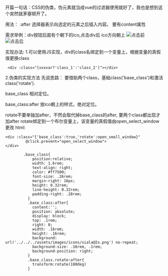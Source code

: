 开篇一句话：CSS的伪类，伪元素就当成vue的过滤器使用就好了，我也是想到这个突然就茅塞顿开了。

用法：
:after 选择器表示向选定的元素之后插入内容。
要有content属性

需求举例：div按钮后面有个朝下的ico,点击div后 ico方向朝上
![点击前](https://upload-images.jianshu.io/upload_images/9645550-2fdc01cd9067e8dd.png?imageMogr2/auto-orient/strip%7CimageView2/2/w/1240)
![点击后](https://upload-images.jianshu.io/upload_images/9645550-61cb0f077be1dce6.png?imageMogr2/auto-orient/strip%7CimageView2/2/w/1240)

实现办法:
1.可以使用JS实现，div的class名绑定到一个变量上，根据变量的真假值更换class 
```
 <div :class="[xxxvar?'class_1':'class_2']"></div>
```
2.伪类的实现方法
先说思路：
要借助两个class，基础class('base_class')和激活class('rotate').

base_class
相对定位。

base_class:after 
放ico朝上的样式，绝对定位。

rotate不要单独加after，不然会取代掉base_class的after,
要两个class都出现才加after
rotate绑定到一个布尔变量上，该变量的真假值由open_select_window更改
html:
```
<div :class="{'base_class':true,'rotate':open_small_window}" 
         @click.prevent="open_select_window">
</div>
```

```
        .base_class{
            position:relative;
            width: 1.6rem;
            text-align: right;
            color: #ff7500;
            font-size: .26rem;
            margin-right: 16px;
            height: 0.32rem;
            line-height: 0.32rem;
            padding-right: .28rem;
          }
          .base_class:after{
            content:'';
            position: absolute;
            display: block;
            top: .1rem;
            right: 0;
            width: .16rem;
            height: .16rem;
            background: url('../../../assets/images/icons/xiala@2x.png') no-repeat;
            background-size: .16rem, .1rem;
            background-position: right;
          }
          .base_class.rotate:after{
            transform:rotate(180deg)
          }
```